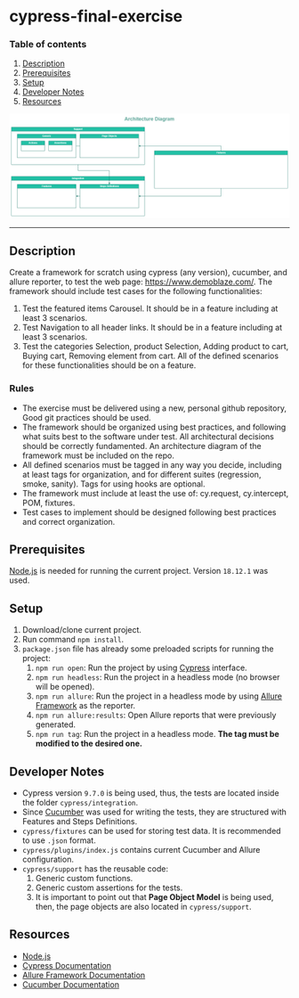 # cypress-final-exercise

### Table of contents
1. [Description](https://github.com/mariecp27/cypress-final-exercise/edit/dev/README.md#description)
2. [Prerequisites](https://github.com/mariecp27/cypress-final-exercise/edit/dev/README.md#prerequisites)
3. [Setup](https://github.com/mariecp27/cypress-final-exercise/edit/dev/README.md#setup)
4. [Developer Notes](https://github.com/mariecp27/cypress-final-exercise/edit/dev/README.md#developer-notes)
5. [Resources](https://github.com/mariecp27/cypress-final-exercise/edit/dev/README.md#resources)

<p align="center"><img src="assets/architectureDiagram.png"/><p/>

---
## Description
Create a framework for scratch using cypress (any version), cucumber, and allure reporter, to test the web page: https://www.demoblaze.com/. The framework should include test cases for the following functionalities:
1. Test the featured items Carousel. It should be in a feature including at least 3 scenarios.
2. Test Navigation to all header links. It should be in a feature including at least 3 scenarios.
3. Test the categories Selection, product Selection, Adding product to cart, Buying cart, Removing element from cart. All of the defined scenarios for these functionalities should be on a feature.

### Rules
- The exercise must be delivered using a new, personal github repository, Good git practices should be used.
- The framework should be organized using best practices, and following what suits best to the software under test. All architectural decisions should be correctly fundamented. An architecture diagram of the framework must be included on the repo.
- All defined scenarios must be tagged in any way you decide, including at least tags for organization, and for different suites (regression, smoke, sanity). Tags for using hooks are optional.
- The framework must include at least the use of: cy.request, cy.intercept, POM, fixtures.
- Test cases to implement should be designed following best practices and correct organization.

## Prerequisites
[Node.js](https://nodejs.org/en/) is needed for running the current project. Version ```18.12.1``` was used.

## Setup
1. Download/clone current project.
2. Run command ```npm install```.
3. ```package.json``` file has already some preloaded scripts for running the project:
    1. ```npm run open```: Run the project by using [Cypress](https://www.cypress.io/) interface.
    2. ```npm run headless```: Run the project in a headless mode (no browser will be opened).
    3. ```npm run allure```: Run the project in a headless mode by using [Allure Framework](https://docs.qameta.io/allure/) as the reporter.
    4. ```npm run allure:results```: Open Allure reports that were previously generated.
    5. ```npm run tag```: Run the project in a headless mode. **The tag must be modified to the desired one.**
 
## Developer Notes
- Cypress version ```9.7.0``` is being used, thus, the tests are located inside the folder ```cypress/integration```.
- Since [Cucumber](https://cucumber.io/) was used for writing the tests, they are structured with Features and Steps Definitions.
- ```cypress/fixtures``` can be used for storing test data. It is recommended to use ```.json``` format.
- ```cypress/plugins/index.js``` contains current Cucumber and Allure configuration.
- ```cypress/support``` has the reusable code:
    1. Generic custom functions.
    2. Generic custom assertions for the tests.
    3. It is important to point out that **Page Object Model** is being used, then, the page objects are also located in ```cypress/support```.
    
## Resources
- [Node.js](https://nodejs.org/en/)
- [Cypress Documentation](https://docs.cypress.io/guides/overview/why-cypress)
- [Allure Framework Documentation](https://docs.qameta.io/allure/)
- [Cucumber Documentation](https://cucumber.io/)
